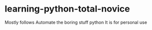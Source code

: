 # learning-python-total-novice
Mostly follows Automate the boring stuff python
It is for personal use
